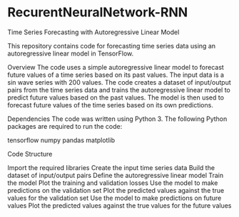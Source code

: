 # RecurentNeuralNetwork-RNN

Time Series Forecasting with Autoregressive Linear Model

This repository contains code for forecasting time series data using an autoregressive linear model in TensorFlow.

Overview
The code uses a simple autoregressive linear model to forecast future values of a time series based on its past values. The input data is a sin wave series with 200 values. The code creates a dataset of input/output pairs from the time series data and trains the autoregressive linear model to predict future values based on the past values. The model is then used to forecast future values of the time series based on its own predictions.

Dependencies
The code was written using Python 3. 
The following Python packages are required to run the code:

tensorflow
numpy
pandas
matplotlib

Code Structure

Import the required libraries
Create the input time series data
Build the dataset of input/output pairs
Define the autoregressive linear model
Train the model
Plot the training and validation losses
Use the model to make predictions on the validation set
Plot the predicted values against the true values for the validation set
Use the model to make predictions on future values
Plot the predicted values against the true values for the future values

